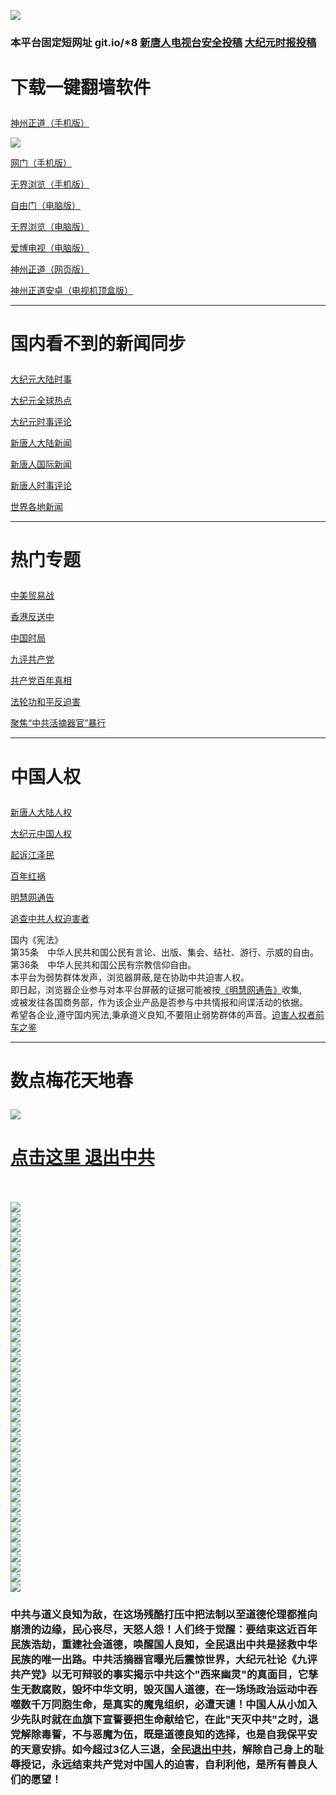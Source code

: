 <a name="1" id="1" target="_blank"></a> <span id="1"></span>
<a name="2" id="2" target="_blank"></a> <span id="2"></span>
<a name="3" id="3" target="_blank"></a> <span id="3"></span>
<a name="4" id="4" target="_blank"></a> <span id="4"></span>
<a name="5" id="5" target="_blank"></a> <span id="5"></span>
<a name="6" id="6" target="_blank"></a> <span id="6"></span>
<a name="7" id="7" target="_blank"></a> <span id="7"></span>
<a name="8" id="8" target="_blank"></a> <span id="8"></span>
<a name="9" id="9" target="_blank"></a> <span id="9"></span>
<img src="https://raw.githubusercontent.com/asdfgt5/www/master/t/fq1.jpg"><br>
<h3>本平台固定短网址 git.io/*8   <a href="https://github.com/asdfgt5/ntdtv/blob/master/gb/contribute.md#1">新唐人电视台安全投稿</a>  <a href="https://github.com/asdfgt5/djy/blob/master/gb/about-djy.md#1">大纪元时报投稿</a></strong></h3>

<h1><p><strong>下载一键翻墙软件</strong></p></h1>
<p><a href="https://raw.githubusercontent.com/SzzdOgate/update/master/entdtvas/SzzdOgate.apk?fldfh2">神州正道（手机版）</a><img src="https://raw.githubusercontent.com/hao369/a/master/benzoutuijian.gif" alt=""></p>
<img src="https://raw.githubusercontent.com/asdfgt5/www/master/t/sz.jpg"><br>
<p><a href="https://raw.githubusercontent.com/oGate2/Up/master/oGate.apk?fldfh2">网门（手机版）</a><img src="https://raw.githubusercontent.com/hao369/a/master/benzoutuijian.gif" alt=""></p>
<p><a href="https://raw.githubusercontent.com/wujieliulan/download/master/um.apk?raw=true">无界浏览（手机版）</a></p>
<p><a href="https://raw.githubusercontent.com/freegate-release/website/gh-pages/files/fgp.zip?fldfh2">自由门（电脑版）</a><img src="https://raw.githubusercontent.com/hao369/a/master/benzoutuijian.gif" alt=""></p>
<p><a href="https://raw.githubusercontent.com/wujieliulan/download/master/u.zip?fldfh2">无界浏览（电脑版）</a><img src="https://raw.githubusercontent.com/hao369/a/master/benzoutuijian.gif" alt=""></p>
<p><a href="https://raw.githubusercontent.com/asdfgt5/www/master/szzd/iPPOTV.zip">爱博电视（电脑版）</a></p>
<p><a href="https://raw.githubusercontent.com/asdfgt5/www/master/szzd/szzdogate.rar?fldfh2">神州正道（网页版）</a></p>
<p><a href="https://raw.githubusercontent.com/SzzdOgate/update/master/entdtvas/SzzdOgateTV.apk?fldfh2">神州正道安卓（电视机顶盒版）</a></p>
<hr>
<h1><p><strong>国内看不到的新闻同步</strong></p></h1>
<p><a target="_blank" href="https://github.com/asdfgt5/djy/blob/master/gb/nsc413.md?flntdtv#1">大纪元大陆时事</a></p>
<p><a target="_blank" href="https://github.com/asdfgt5/djy/blob/master/gb/n24hr.md?flntdtv#1">大纪元全球热点</a></p>
<p><a target="_blank" href="https://github.com/asdfgt5/djy/blob/master/gb/news392.md?flntdtv#1">大纪元时事评论</a></p>
<p><a target="_blank" href="https://github.com/asdfgt5/ntdtv/blob/master/gb/prog204_1.md?flntdtv#1">新唐人大陆新闻</a></p>
<p><a target="_blank" href="https://github.com/asdfgt5/ntdtv/blob/master/gb/prog202_1.md?flntdtv#1">新唐人国际新闻</a></p>
<p><a target="_blank" href="https://github.com/asdfgt5/ntdtv/blob/master/gb/prog207_1.md?flntdtv#1">新唐人时事评论</a></p>
<p><a target="_blank" href="https://github.com/gfw-breaker/banned-news/blob/master/README.md?flntdtv&type=url14">世界各地新闻</a></p>
<hr>
<h1><p><strong>热门专题</strong></p></h1>
<p><a target="_blank" href="https://github.com/asdfgt5/ntdtv/blob/master/gb/prog1745_1.md?flntdtv#1">中美贸易战</a></p>
<p><a target="_blank" href="https://github.com/asdfgt5/ntdtv/blob/master/gb/prog205_1.md?flntdtv#1">香港反送中</a></p>
<p><a target="_blank" href="https://github.com/asdfgt5/ntdtv/blob/master/gb/prog1138_1.md?flntdtv#1">中国时局</a></p>
<p><a target="_blank" href="https://github.com/asdfgt5/djy/blob/master/gb/9p.md?flntdtv#1">九评共产党</a></p>
<p><a target="_blank" href="https://github.com/asdfgt5/ntdtv/blob/master/gb/prog1647_1.md?flntdtv#1">共产党百年真相</a></p>
<p><a target="_blank" href="https://github.com/asdfgt5/ntdtv/blob/master/gb/prog1530_1.md?flntdtv#1">法轮功和平反迫害</a></p>
<p><a target="_blank" href="https://github.com/asdfgt5/ntdtv/blob/master/gb/prog447_1.md?flntdtv#1">聚焦“中共活摘器官”暴行</a></p>
<hr>
<h1><p><strong>中国人权</strong></p></h1>
<p><a target="_blank" href="https://github.com/asdfgt5/ntdtv/blob/master/gb/prog1135_1.md?flntdtv#1">新唐人大陆人权</a></p>
<p><a target="_blank" href="https://github.com/asdfgt5/djy/blob/master/gb/ncid278.md?flntdtv#1">大纪元中国人权</a></p>
<p><a target="_blank" href="https://github.com/asdfgt5/djy/blob/master/gb/nf6123.md?flntdtv#1">起诉江泽民</a></p>
<p><a target="_blank" href="https://github.com/asdfgt5/ntdtv/blob/master/gb/prog1704_1.md?flntdtv#1">百年红祸</a></p>
<p><a href="https://github.com/asdfgt5/djy/blob/master/gb/mh/mhtg.md?flntdtv#1">明慧网通告</a></p>
<p><a target="_blank" href="https://github.com/asdfgt5/ntdtv/blob/master/gb/prog422209_1.md?flntdtv#1">追查中共人权迫害者</a></p>
国内《宪法》<br>
第35条　中华人民共和国公民有言论、出版、集会、结社、游行、示威的自由。<br>
第36条　中华人民共和国公民有宗教信仰自由。<br>
本平台为弱势群体发声，浏览器屏蔽,是在协助中共迫害人权。<br>
即日起，浏览器企业参与对本平台屏蔽的证据可能被按<a target="_blank" href="https://github.com/asdfgt5/djy/blob/master/gb/mh/mhtg.md?fldfh2#1">《明慧网通告》</a>收集,<br>
或被发往各国商务部，作为该企业产品是否参与中共情报和间谍活动的依据。<br>
希望各企业,遵守国内宪法,秉承道义良知,不要阻止弱势群体的声音。<a target="_blank" href="https://github.com/asdfgt5/djy/blob/master/gb/rq.md?fldfh2#1">迫害人权者前车之鉴</a>
<hr>
<h1><p><strong>数点梅花天地春</strong></p></h1>
<img src="https://raw.githubusercontent.com/asdfgt5/www/master/t/01.jpg">
<h1><strong><a href="https://s3-us-west-1.amazonaws.com/ogaten/show.htm?ogQuit.aspx&from=852" rel="nofollow">点击这里 退出中共</a></strong></h1><br>
<br>
<img src="https://raw.githubusercontent.com/asdfgt5/www/master/t/03.jpg"><br>
<img src="https://raw.githubusercontent.com/asdfgt5/www/master/t/04.jpg"><br>
<img src="https://raw.githubusercontent.com/asdfgt5/www/master/t/06.jpg"><br>
<img src="https://raw.githubusercontent.com/asdfgt5/www/master/t/07.jpg"><br>
<img src="https://raw.githubusercontent.com/asdfgt5/www/master/t/10.jpg"><br>
<img src="https://raw.githubusercontent.com/asdfgt5/www/master/t/11.jpg"><br>
<img src="https://raw.githubusercontent.com/asdfgt5/www/master/t/12.jpg"><br>
<img src="https://raw.githubusercontent.com/asdfgt5/www/master/t/13.jpg"><br>
<img src="https://raw.githubusercontent.com/asdfgt5/www/master/t/14.jpg"><br>
<img src="https://raw.githubusercontent.com/asdfgt5/www/master/t/15.jpg"><br>
<img src="https://raw.githubusercontent.com/asdfgt5/www/master/t/16.jpg"><br>
<img src="https://raw.githubusercontent.com/asdfgt5/www/master/t/17.jpg"><br>
<img src="https://raw.githubusercontent.com/asdfgt5/www/master/t/18.jpg"><br>
<img src="https://raw.githubusercontent.com/asdfgt5/www/master/t/19.jpg"><br>
<img src="https://raw.githubusercontent.com/asdfgt5/www/master/t/20.jpg"><br>
<img src="https://raw.githubusercontent.com/asdfgt5/www/master/t/21.jpg"><br>
<img src="https://raw.githubusercontent.com/asdfgt5/www/master/t/22.jpg"><br>
<img src="https://raw.githubusercontent.com/asdfgt5/www/master/t/23.jpg"><br>
<img src="https://raw.githubusercontent.com/asdfgt5/www/master/t/24.jpg"><br>
<img src="https://raw.githubusercontent.com/asdfgt5/www/master/t/25.jpg"><br>
<img src="https://raw.githubusercontent.com/asdfgt5/www/master/t/26.jpg"><br>
<img src="https://raw.githubusercontent.com/asdfgt5/www/master/t/27.jpg"><br>
<img src="https://raw.githubusercontent.com/asdfgt5/www/master/t/28.jpg"><br>
<img src="https://raw.githubusercontent.com/asdfgt5/www/master/t/29.jpg"><br>
<img src="https://raw.githubusercontent.com/asdfgt5/www/master/t/30.jpg"><br>
<img src="https://raw.githubusercontent.com/asdfgt5/www/master/t/31.jpg"><br>
<img src="https://raw.githubusercontent.com/asdfgt5/www/master/t/32.jpg"><br>
<img src="https://raw.githubusercontent.com/asdfgt5/www/master/t/33.jpg"><br>
<img src="https://raw.githubusercontent.com/asdfgt5/www/master/t/34.jpg"><br>
<img src="https://raw.githubusercontent.com/asdfgt5/www/master/t/35.jpg"><br>
<img src="https://raw.githubusercontent.com/asdfgt5/www/master/t/36.jpg"><br>
<img src="https://raw.githubusercontent.com/asdfgt5/www/master/t/37.jpg"><br>
<img src="https://raw.githubusercontent.com/asdfgt5/www/master/t/38.jpg"><br>
<img src="https://raw.githubusercontent.com/asdfgt5/www/master/t/39.jpg"><br>
<img src="https://raw.githubusercontent.com/asdfgt5/www/master/t/40.jpg"><br>
<img src="https://raw.githubusercontent.com/asdfgt5/www/master/t/41.jpg"><br>
<img src="https://raw.githubusercontent.com/asdfgt5/www/master/t/42.jpg"><br>
<img src="https://raw.githubusercontent.com/asdfgt5/www/master/t/43.jpg"><br>
<img src="https://raw.githubusercontent.com/asdfgt5/www/master/t/44.jpg"><br>
<h3><p><strong>中共与道义良知为敌，在这场残酷打压中把法制以至道德伦理都推向崩溃的边缘，民心丧尽，天怒人怨！人们终于觉醒：要结束这近百年民族浩劫，重建社会道德，唤醒国人良知，全民退出中共是拯救中华民族的唯一出路。中共活摘器官曝光后震惊世界，大纪元社论《九评共产党》以无可辩驳的事实揭示中共这个"西来幽灵"的真面目，它孳生无数腐败，毁坏中华文明，毁灭国人道德，在一场场政治运动中吞噬数千万同胞生命，是真实的魔鬼组织，必遭天谴！中国人从小加入少先队时就在血旗下宣誓要把生命献给它，在此"天灭中共"之时，退党解除毒誓，不与恶魔为伍，既是道德良知的选择，也是自我保平安的天意安排。如今超过3亿人三退，全民<a href="https://s3-us-west-1.amazonaws.com/ogaten/show.htm?ogQuit.aspx&from=852" rel="nofollow">退出中共</a>，解除自己身上的耻辱授记，永远结束共产党对中国人的迫害，自利利他，是所有善良人们的愿望！</strong></p></h3>
